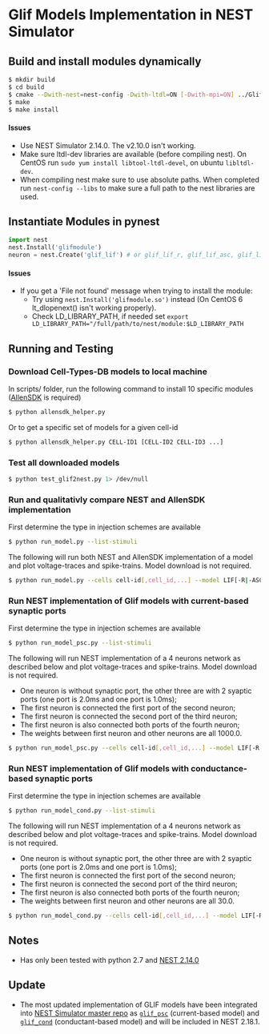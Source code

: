 # Glif Models Implementation in NEST Simulator

## Build and install modules dynamically
```bash
$ mkdir build
$ cd build
$ cmake --Dwith-nest=nest-config -Dwith-ltdl=ON [-Dwith-mpi=ON] ../GlifModel
$ make
$ make install
```
#### Issues
* Use NEST Simulator 2.14.0. The v2.10.0 isn't working.
* Make sure ltdl-dev libraries are available (before compiling nest). On CentOS run ```sudo yum install libtool-ltdl-devel```, on ubuntu ```libltdl-dev```.
* When compiling nest make sure to use absolute paths. When completed run ```nest-config --libs``` to make sure a full path to the nest libraries are used.

## Instantiate Modules in pynest
```python
import nest
nest.Install('glifmodule')
neuron = nest.Create('glif_lif') # or glif_lif_r, glif_lif_asc, glif_lif_r_asc
```
#### Issues 
* If you get a 'File not found' message when trying to install the module:
  * Try using ```nest.Install('glifmodule.so')``` instead (On CentOS 6 lt_dlopenext() isn't working properly).
  * Check LD_LIBRARY_PATH, if needed set ```export LD_LIBRARY_PATH="/full/path/to/nest/module:$LD_LIBRARY_PATH```

## Running and Testing
### Download Cell-Types-DB models to local machine
In scripts/ folder, run the following command to install 10 specific modules ([AllenSDK](https://allensdk.readthedocs.io/en/latest/) is required)
```bash
$ python allensdk_helper.py
```
Or to get a specific set of models for a given cell-id
```bash
$ python allensdk_helper.py CELL-ID1 [CELL-ID2 CELL-ID3 ...]
```

### Test all downloaded models
```bash
$ python test_glif2nest.py 1> /dev/null
```

### Run and qualitativly compare NEST and AllenSDK implementation
First determine the type in injection schemes are available
```bash
$ python run_model.py --list-stimuli
```
The following will run both NEST and AllenSDK implementation of a model and plot voltage-traces and spike-trains. Model download is not required.
```bash
$ python run_model.py --cells cell-id[,cell_id,...] --model LIF[-R|-ASC|-R-ASC|-R-ASC-A] --stimulus ramp-1[,long-square-1,ramp-2,...]
```

### Run NEST implementation of Glif models with current-based synaptic ports 
First determine the type in injection schemes are available
```bash
$ python run_model_psc.py --list-stimuli
```
The following will run NEST implementation of a 4 neurons network as described below and plot voltage-traces and spike-trains. Model download is not required.
* One neuron is without synaptic port, the other three are with 2 syaptic ports (one port is 2.0ms and one port is 1.0ms);
* The first neuron is connected the first port of the second neuron;
* The first neuron is connected the second port of the third neuron;
* The first neuron is also connected both ports of the fourth neuron;
* The weights between first neuron and other neurons are all 1000.0.
```bash
$ python run_model_psc.py --cells cell-id[,cell_id,...] --model LIF[-R|-ASC|-R-ASC|-R-ASC-A] --stimulus ramp-1[,long-square-1,ramp-2,...]
```

### Run NEST implementation of Glif models with conductance-based synaptic ports 
First determine the type in injection schemes are available
```bash
$ python run_model_cond.py --list-stimuli
```
The following will run NEST implementation of a 4 neurons network as described below and plot voltage-traces and spike-trains. Model download is not required.
* One neuron is without synaptic port, the other three are with 2 syaptic ports (one port is 2.0ms and one port is 1.0ms);
* The first neuron is connected the first port of the second neuron;
* The first neuron is connected the second port of the third neuron;
* The first neuron is also connected both ports of the fourth neuron;
* The weights between first neuron and other neurons are all 30.0.
```bash
$ python run_model_cond.py --cells cell-id[,cell_id,...] --model LIF[-R|-ASC|-R-ASC|-R-ASC-A] --stimulus ramp-1[,long-square-1,ramp-2,...]
```

## Notes
* Has only been tested with python 2.7 and [NEST 2.14.0](https://github.com/nest/nest-simulator/releases/tag/v2.14.0)

## Update
* The most updated implementation of GLIF models have been integrated into [NEST Simulator master repo](https://github.com/nest/nest-simulator/) as [```glif_psc```](https://github.com/nest/nest-simulator/blob/master/models/glif_psc.h) (current-based model) and [```glif_cond```](https://github.com/nest/nest-simulator/blob/master/models/glif_cond.h) (conductant-based model) and will be included in NEST 2.18.1.

